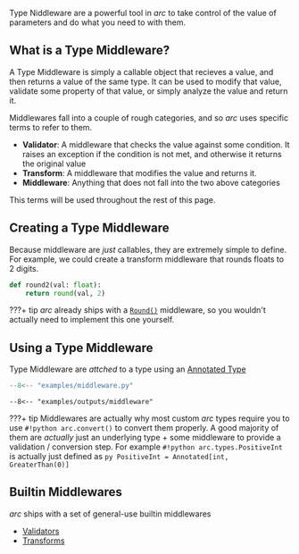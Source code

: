Type Niddleware are a powerful tool in *arc* to take control of the value of parameters and do what you need to with them.

## What is a Type Middleware?
A Type Middleware is simply a callable object that recieves a value, and then returns a value of the same
type. It can be used to modify that value, validate some property of that value, or simply analyze the value and return it.

Middlewares fall into a couple of rough categories, and so *arc* uses specific terms to refer to them.

- **Validator**: A middleware that checks the value against some condition. It raises an exception if the condition is not met, and otherwise it returns the original value
- **Transform**: A middleware that modifies the value and returns it.
- **Middleware**: Anything that does not fall into the two above categories

This terms will be used throughout the rest of this page.

## Creating a Type Middleware
Because middleware are *just* callables, they are extremely simple to define.
For example, we could create a transform middleware that rounds floats to 2 digits.

```py
def round2(val: float):
    return round(val, 2)
```

???+ tip
    *arc* already ships with a [`Round()`](../reference/transforms.md#arc.types.transforms.numbers.Round)
    middleware, so you wouldn't actually need to implement this one yourself.

## Using a Type Middleware

Type Middleware are *attched* to a type using an [Annotated Type](https://docs.python.org/3.9/library/typing.html#typing.Annotated)

```py title="examples/middleware.py"
--8<-- "examples/middleware.py"
```

```console
--8<-- "examples/outputs/middleware"
```

???+ tip
    Middlewares are actually why most custom *arc* types require you to use `#!python arc.convert()` to
    convert them properly. A good majority of them are *actually* just an underlying type + some middleware to provide a validation / conversion step. For example `#!python arc.types.PositiveInt` is actually just defined as
    ```py
    PositiveInt = Annotated[int, GreaterThan(0)]
    ```

## Builtin Middlewares
*arc* ships with a set of general-use builtin middlewares

- [Validators](../reference/validators.md)
- [Transforms](../reference/transforms.md.md)